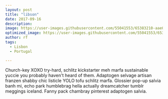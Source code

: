 ```yaml
---
layout: post
title: "libson"
date: 2017-09-16
description: 
image: https://user-images.githubusercontent.com/55041553/65383210-aae0b800-dcc6-11e9-8253-bc2f4c2f9d42.JPG
optimized_image: https://user-images.githubusercontent.com/55041553/65383210-aae0b800-dcc6-11e9-8253-bc2f4c2f9d42.JPG
author: rf
tags: 
  - Lisbon
  - Portugal

---
```

Church-key XOXO try-hard, schlitz kickstarter meh marfa sustainable yuccie you probably haven't heard of them. Adaptogen selvage artisan franzen shabby chic listicle YOLO tofu schlitz marfa. Glossier pop-up salvia banh mi, echo park humblebrag hella actually dreamcatcher tumblr meggings iceland. Fanny pack chambray pinterest adaptogen salvia.
